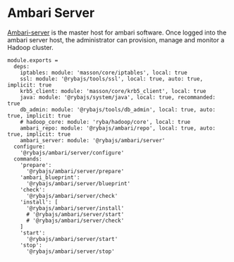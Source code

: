 
# Ambari Server

[Ambari-server][Ambari-server] is the master host for ambari software.
Once logged into the ambari server host, the administrator can  provision, 
manage and monitor a Hadoop cluster.

    module.exports =
      deps:
        iptables: module: 'masson/core/iptables', local: true
        ssl: module: '@rybajs/tools/ssl', local: true, auto: true, implicit: true
        krb5_client: module: 'masson/core/krb5_client', local: true
        java: module: '@rybajs/system/java', local: true, recommanded: true
        db_admin: module: '@rybajs/tools/db_admin', local: true, auto: true, implicit: true
        # hadoop_core: module: 'ryba/hadoop/core', local: true
        ambari_repo: module: '@rybajs/ambari/repo', local: true, auto: true, implicit: true
        ambari_server: module: '@rybajs/ambari/server'
      configure:
        '@rybajs/ambari/server/configure'
      commands:
        'prepare':
          '@rybajs/ambari/server/prepare'
        'ambari_blueprint':
          '@rybajs/ambari/server/blueprint'
        'check':
          '@rybajs/ambari/server/check'
        'install': [
          '@rybajs/ambari/server/install'
          # '@rybajs/ambari/server/start'
          # '@rybajs/ambari/server/check'
        ]
        'start':
          '@rybajs/ambari/server/start'
        'stop':
          '@rybajs/ambari/server/stop'

[Ambari-server]: http://ambari.apache.org

